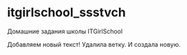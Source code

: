 # itgirlschool_ssstvch
Домашние задания школы ITGirlSchool

Добавляем новый текст!
Удалила ветку.
И создала новую.
